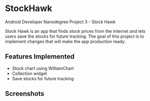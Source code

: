 # StockHawk
Android Developer Nanodegree Project 3 - Stock Hawk

Stock Hawk is an app that finds stock prices from the internet and lets users save the stocks for future tracking. The goal of this project is to implement changes that will make the app production ready.

## Features Implemented
* Stock chart using WilliamChart
* Collection widget
* Save stocks for future tracking

## Screenshots

